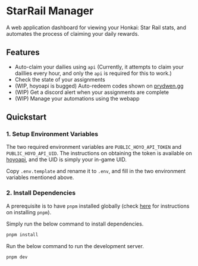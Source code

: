 # StarRail Manager

A web application dashboard for viewing your Honkai: Star Rail stats, and automates the process of claiming your daily rewards.

## Features

- Auto-claim your dailies using `api` (Currently, it attempts to claim your daillies every hour, and only the `api` is required for this to work.)
- Check the state of your assignments
- (WIP, hoyoapi is bugged) Auto-redeem codes shown on [prydwen.gg](https://prydwen.gg/star-rail/)
- (WIP) Get a discord alert when your assignments are complete
- (WIP) Manage your automations using the webapp

## Quickstart

### 1. Setup Environment Variables

The two required environment variables are `PUBLIC_HOYO_API_TOKEN` and `PUBLIC_HOYO_API_UID`. The instructions on obtaining the token is available on [hoyoapi](https://github.com/vermaysha/hoyoapi), and the UID is simply your in-game UID. 

Copy `.env.template` and rename it to `.env`, and fill in the two environment variables mentioned above.

### 2. Install Dependencies
A prerequisite is to have `pnpm` installed globally (check [here](https://pnpm.io/installation) for instructions on installing `pnpm`).

Simply run the below command to install dependencies.

```bash
pnpm install
```

Run the below command to run the development server.

```bash
pnpm dev
```
